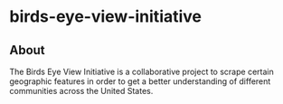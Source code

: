 # birds-eye-view-initiative

## About
The Birds Eye View Initiative is a collaborative project to scrape certain geographic features in order to get a better understanding of different communities across the United States.

